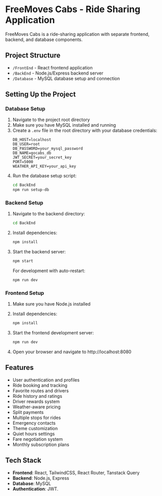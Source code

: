 
# FreeMoves Cabs - Ride Sharing Application

FreeMoves Cabs is a ride-sharing application with separate frontend, backend, and database components.

## Project Structure

- `/FrontEnd` - React frontend application
- `/BackEnd` - Node.js/Express backend server
- `/Database` - MySQL database setup and connection

## Setting Up the Project

### Database Setup

1. Navigate to the project root directory
2. Make sure you have MySQL installed and running
3. Create a `.env` file in the root directory with your database credentials:
   ```
   DB_HOST=localhost
   DB_USER=root
   DB_PASSWORD=your_mysql_password
   DB_NAME=gocabs_db
   JWT_SECRET=your_secret_key
   PORT=5000
   WEATHER_API_KEY=your_api_key
   ```
4. Run the database setup script:
   ```bash
   cd BackEnd
   npm run setup-db
   ```

### Backend Setup

1. Navigate to the backend directory:
   ```bash
   cd BackEnd
   ```

2. Install dependencies:
   ```bash
   npm install
   ```

3. Start the backend server:
   ```bash
   npm start
   ```
   
   For development with auto-restart:
   ```bash
   npm run dev
   ```

### Frontend Setup

1. Make sure you have Node.js installed
2. Install dependencies:
   ```bash
   npm install
   ```

3. Start the frontend development server:
   ```bash
   npm run dev
   ```

4. Open your browser and navigate to http://localhost:8080

## Features

- User authentication and profiles
- Ride booking and tracking
- Favorite routes and drivers
- Ride history and ratings
- Driver rewards system
- Weather-aware pricing
- Split payments
- Multiple stops for rides
- Emergency contacts
- Theme customization
- Quiet hours settings
- Fare negotiation system
- Monthly subscription plans

## Tech Stack

- **Frontend**: React, TailwindCSS, React Router, Tanstack Query
- **Backend**: Node.js, Express
- **Database**: MySQL
- **Authentication**: JWT.
